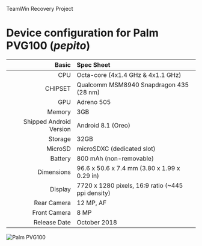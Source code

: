 TeamWin Recovery Project

Device configuration for Palm PVG100 (_pepito_)
=====================================================

Basic   | Spec Sheet
-------:|:-------------------------
CPU     | Octa-core (4x1.4 GHz & 4x1.1 GHz)
CHIPSET | Qualcomm MSM8940 Snapdragon 435 (28 nm)
GPU     | Adreno 505
Memory  | 3GB
Shipped Android Version | Android 8.1 (Oreo)
Storage | 32GB
MicroSD | microSDXC (dedicated slot)
Battery | 800 mAh (non-removable)
Dimensions | 96.6 x 50.6 x 7.4 mm (3.80 x 1.99 x 0.29 in)
Display | 7720 x 1280 pixels, 16:9 ratio (~445 ppi density)
Rear Camera  | 12 MP, AF
Front Camera | 8 MP
Release Date | October 2018

![Palm PVG100](https://fdn2.gsmarena.com/vv/pics/palm/palm-2018-2.jpg "Palm PVG100")
